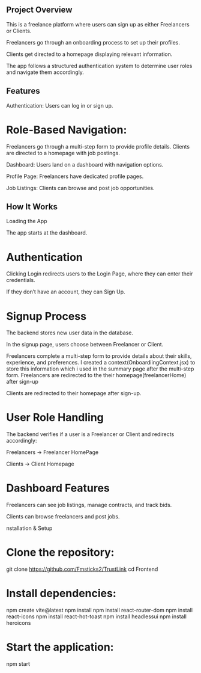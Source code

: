 ## Project Overview

This is a freelance platform where users can sign up as either Freelancers or Clients.

Freelancers go through an onboarding process to set up their profiles.

Clients get directed to a homepage displaying relevant information.

The app follows a structured authentication system to determine user roles and navigate them accordingly.

## Features

Authentication: Users can log in or sign up.

# Role-Based Navigation:
  Freelancers go through a multi-step form to provide profile details.
  Clients are directed to a homepage with job postings.

Dashboard: Users land on a dashboard with navigation options.

Profile Page: Freelancers have dedicated profile pages.

Job Listings: Clients can browse and post job opportunities.

## How It Works

Loading the App

The app starts at the dashboard.

# Authentication

Clicking Login redirects users to the Login Page, where they can enter their credentials.

If they don’t have an account, they can Sign Up.

# Signup Process

The backend stores new user data in the database.

In the signup page, users choose between Freelancer or Client.

Freelancers complete a multi-step form to provide details about their skills, experience, and preferences. I created a context(OnboardiingContext.jsx) to store this information which i used in the summary page after the multi-step form.
Freelancers are redirected to the their homepage(freelancerHome) after sign-up

Clients are redirected to their homepage after sign-up.

# User Role Handling

The backend verifies if a user is a Freelancer or Client and redirects accordingly:

Freelancers → Freelancer HomePage

Clients → Client Homepage

# Dashboard Features

Freelancers can see job listings, manage contracts, and track bids.

Clients can browse freelancers and post jobs.

nstallation & Setup

# Clone the repository:
git clone https://github.com/Fmsticks2/TrustLink
cd Frontend

# Install dependencies:
npm create vite@latest
npm install
npm install react-router-dom
npm install react-icons
npm install react-hot-toast
npm install headlessui
npm install heroicons

# Start the application:
npm start